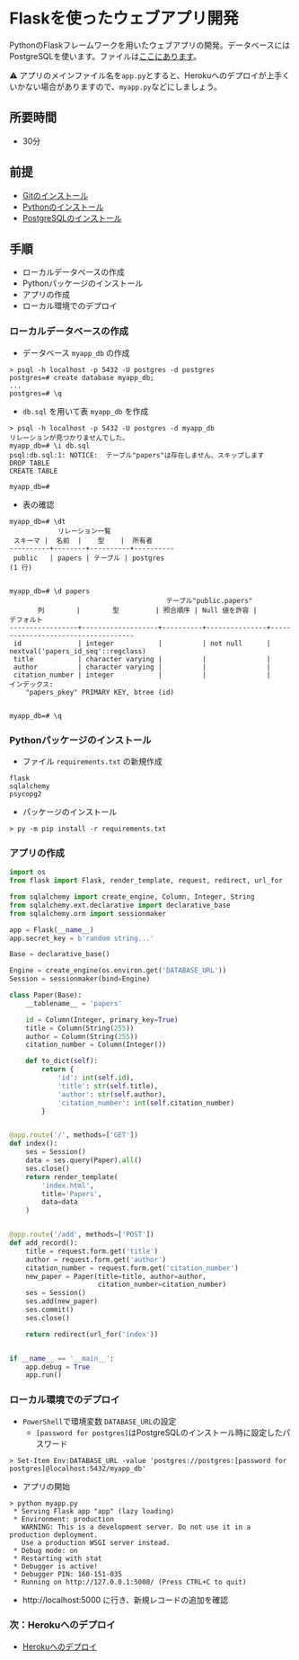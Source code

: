 # Flaskを使ったウェブアプリ開発

PythonのFlaskフレームワークを用いたウェブアプリの開発。データベースにはPostgreSQLを使います。ファイルは[ここにあります](./flask/)。

:warning: アプリのメインファイル名を`app.py`とすると、Herokuへのデプロイが上手くいかない場合がありますので、`myapp.py`などにしましょう。

## 所要時間

- 30分

## 前提

- [Gitのインストール](pc-git.md)
- [Pythonのインストール](pc-python.md)
- [PostgreSQLのインストール](pc-postgresql.md)

## 手順

- ローカルデータベースの作成
- Pythonパッケージのインストール
- アプリの作成
- ローカル環境でのデプロイ

### ローカルデータベースの作成

- データベース `myapp_db` の作成

```
> psql -h localhost -p 5432 -U postgres -d postgres
postgres=# create database myapp_db;
...
postgres=# \q
```

- `db.sql` を用いて表 `myapp_db` を作成

```
> psql -h localhost -p 5432 -U postgres -d myapp_db
リレーションが見つかりませんでした。
myapp_db=# \i db.sql
psql:db.sql:1: NOTICE:  テーブル"papers"は存在しません、スキップします
DROP TABLE
CREATE TABLE

myapp_db=#
```

- 表の確認

```
myapp_db=# \dt
            リレーション一覧
 スキーマ |  名前  |    型    |  所有者
----------+--------+----------+----------
 public   | papers | テーブル | postgres
(1 行)


myapp_db=# \d papers
                                       テーブル"public.papers"
       列        |        型         | 照合順序 | Null 値を許容 |             デフォルト
-----------------+-------------------+----------+---------------+------------------------------------
 id              | integer           |          | not null      | nextval('papers_id_seq'::regclass)
 title           | character varying |          |               |
 author          | character varying |          |               |
 citation_number | integer           |          |               |
インデックス:
    "papers_pkey" PRIMARY KEY, btree (id)


myapp_db=# \q
```

### Pythonパッケージのインストール

- ファイル `requirements.txt` の新規作成

```
flask
sqlalchemy
psycopg2
```

- パッケージのインストール

```
> py -m pip install -r requirements.txt
```

### アプリの作成

```Python
import os
from flask import Flask, render_template, request, redirect, url_for

from sqlalchemy import create_engine, Column, Integer, String
from sqlalchemy.ext.declarative import declarative_base
from sqlalchemy.orm import sessionmaker

app = Flask(__name__)
app.secret_key = b'random string...'

Base = declarative_base()

Engine = create_engine(os.environ.get('DATABASE_URL'))
Session = sessionmaker(bind=Engine)

class Paper(Base):
    __tablename__ = 'papers'

    id = Column(Integer, primary_key=True)
    title = Column(String(255))
    author = Column(String(255))
    citation_number = Column(Integer())

    def to_dict(self):
        return {
            'id': int(self.id),
            'title': str(self.title),
            'author': str(self.author),
            'citation_number': int(self.citation_number)
        }


@app.route('/', methods=['GET'])
def index():
    ses = Session()
    data = ses.query(Paper).all()
    ses.close()
    return render_template(
        'index.html',
        title='Papers',
        data=data
    )


@app.route('/add', methods=['POST'])
def add_record():
    title = request.form.get('title')
    author = request.form.get('author')
    citation_number = request.form.get('citation_number')
    new_paper = Paper(title=title, author=author,
                      citation_number=citation_number)
    ses = Session()
    ses.add(new_paper)
    ses.commit()
    ses.close()

    return redirect(url_for('index'))


if __name__ == '__main__':
    app.debug = True
    app.run()
```

### ローカル環境でのデプロイ

- `PowerShell`で環境変数 `DATABASE_URL`の設定
  - `[password for postgres]`はPostgreSQLのインストール時に設定したパスワード

```
> Set-Item Env:DATABASE_URL -value 'postgres://postgres:[password for postgres]@localhost:5432/myapp_db'
```

- アプリの開始

```
> python myapp.py
 * Serving Flask app "app" (lazy loading)
 * Environment: production
   WARNING: This is a development server. Do not use it in a production deployment.
   Use a production WSGI server instead.
 * Debug mode: on
 * Restarting with stat
 * Debugger is active!
 * Debugger PIN: 160-151-035
 * Running on http://127.0.0.1:5000/ (Press CTRL+C to quit)
```

- http://localhost:5000 に行き、新規レコードの追加を確認

### 次：Herokuへのデプロイ

- [Herokuへのデプロイ](pc-heroku.md)
